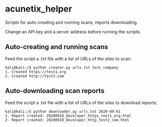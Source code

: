 # acunetix_helper
Scripts for auto-creating and running scans, reports downloading.
<p>Change an API key and a server address before running the scripts.</p>

## Auto-creating and running scans
Feed the script a .txt file with a list of URLs of the sites to scan:
```
kali@kali:/$ python creator.py urls.txt test_company
1. Created https://test1.org
2. Created http://test2.com
```

## Auto-downloading scan reports
Feed the script a .txt file with a list of URLs of the sites to download reports:
```
kali@kali:/$ python downloader.py urls.txt 2020-09-01
1. Report created: 20200910_Developer_https_test1_org.html
2. Report created: 20200910_Developer_http_test2_com.html
```
